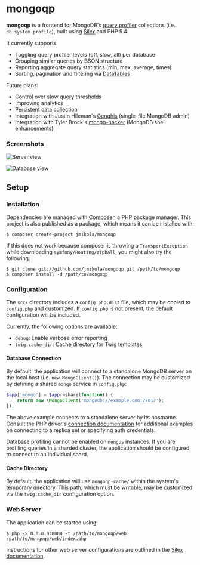 mongoqp
=======

**mongoqp** is a frontend for MongoDB's [query profiler][] collections (i.e.
`db.system.profile`), built using [Silex][] and PHP 5.4.

It currently supports:

 * Toggling query profiler levels (off, slow, all) per database
 * Grouping similar queries by BSON structure
 * Reporting aggregate query statistics (min, max, average, times)
 * Sorting, pagination and filtering via [DataTables][]

Future plans:

 * Control over slow query thresholds
 * Improving analytics
 * Persistent data collection
 * Integration with Justin Hileman's [Genghis][] (single-file MongoDB admin)
 * Integration with Tyler Brock's [mongo-hacker][] (MongoDB shell enhancements)

### Screenshots

![Server view](http://i.imgur.com/5EZbm.png)

![Database view](http://i.imgur.com/pXLc4.png)

## Setup

### Installation

Dependencies are managed with [Composer][], a PHP package manager. This project
is also published as a package, which means it can be installed with:

```
$ composer create-project jmikola/mongoqp
```

If this does not work because composer is throwing a `TransportException` while downloading `symfony/Routing/zipball`, you might also try the following:

```
$ git clone git://github.com/jmikola/mongoqp.git /path/to/mongoqp
$ composer install -d /path/to/mongoqp
````

### Configuration

The `src/` directory includes a `config.php.dist` file, which may be copied
to `config.php` and customized. If `config.php` is not present, the default
configuration will be included.

Currently, the following options are available:

 * `debug`: Enable verbose error reporting
 * `twig.cache_dir`: Cache directory for Twig templates

#### Database Connection

By default, the application will connect to a standalone MongoDB server on the
local host (i.e. `new MongoClient()`). The connection may be customized by
defining a shared `mongo` service in `config.php`:

```php
$app['mongo'] = $app->share(function() {
    return new \MongoClient('mongodb://example.com:27017');
});
```

The above example connects to a standalone server by its hostname. Consult the
PHP driver's [connection documentation][] for additional examples on connecting
to a replica set or specifying auth credentials.

Database profiling cannot be enabled on `mongos` instances. If you are profiling
queries in a sharded cluster, the application should be configured to connect to
an individual shard.

#### Cache Directory

By default, the application will use `mongoqp-cache/` within the system's
temporary directory. This path, which must be writable, may be customized via
the `twig.cache_dir` configuration option.

### Web Server

The application can be started using:

```
$ php -S 0.0.0.0:8080 -t /path/to/mongoqp/web /path/to/mongoqp/web/index.php
```

Instructions for other web server configurations are outlined in the
[Silex documentation][].

  [query profiler]: http://docs.mongodb.org/manual/tutorial/manage-the-database-profiler/
  [Silex]: http://silex.sensiolabs.org/
  [DataTables]: http://datatables.net/
  [Genghis]: https://github.com/bobthecow/genghis
  [mongo-hacker]: https://github.com/TylerBrock/mongo-hacker
  [Composer]: http://getcomposer.org/
  [connection documentation]: http://php.net/manual/en/mongo.connecting.php
  [Silex documentation]: http://silex.sensiolabs.org/doc/web_servers.html
